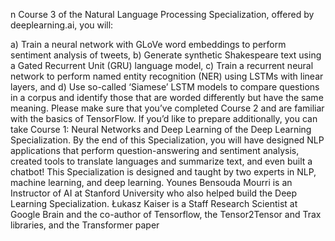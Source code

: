 n Course 3 of the Natural Language Processing Specialization, offered by deeplearning.ai, you will:

a) Train a neural network with GLoVe word embeddings to perform sentiment analysis of tweets, b) Generate synthetic Shakespeare text using a Gated Recurrent Unit (GRU) language model, c) Train a recurrent neural network to perform named entity recognition (NER) using LSTMs with linear layers, and d) Use so-called ‘Siamese’ LSTM models to compare questions in a corpus and identify those that are worded differently but have the same meaning. Please make sure that you’ve completed Course 2 and are familiar with the basics of TensorFlow. If you’d like to prepare additionally, you can take Course 1: Neural Networks and Deep Learning of the Deep Learning Specialization. By the end of this Specialization, you will have designed NLP applications that perform question-answering and sentiment analysis, created tools to translate languages and summarize text, and even built a chatbot! This Specialization is designed and taught by two experts in NLP, machine learning, and deep learning. Younes Bensouda Mourri is an Instructor of AI at Stanford University who also helped build the Deep Learning Specialization. Łukasz Kaiser is a Staff Research Scientist at Google Brain and the co-author of Tensorflow, the Tensor2Tensor and Trax libraries, and the Transformer paper
